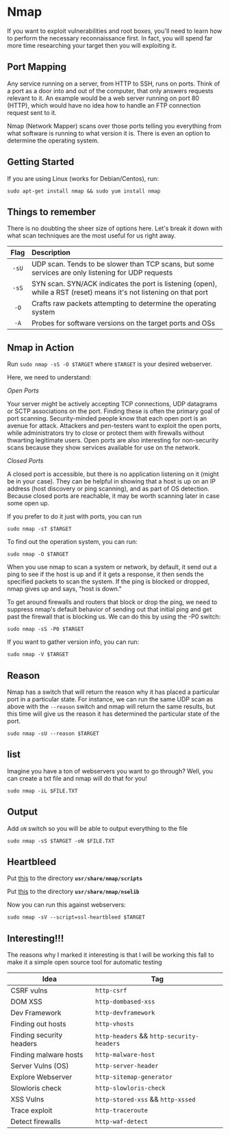 # Nmap


If you want to exploit vulnerabilities and root boxes, you'll need to learn how to perform the necessary reconnaissance first.
In fact, you will spend far more time researching your target then you will exploiting it.

## Port Mapping

Any service running on a server, from HTTP to SSH, runs on ports. Think of a port as a door into and out of the computer,
that only answers requests relevant to it. An example would be a web server running on port 80 (HTTP), which would have no
idea how to handle an FTP connection request sent to it.

Nmap (Network Mapper) scans over those ports telling you everything from what software is running to what version it is.
There is even an option to determine the operating system.


## Getting Started

If you are using Linux (works for Debian/Centos), run:

`sudo apt-get install nmap && sudo yum install nmap`


## Things to remember


There is no doubting the sheer size of options here. Let's break it down with what scan techniques are the most useful for us right away.

| Flag | Description |
| :---: | :--- |
| `-sU` | UDP scan. Tends to be slower than TCP scans, but some services are only listening for UDP requests |
| `-sS` | SYN scan. SYN/ACK indicates the port is listening (open), while a RST (reset) means it's not listening on that port |
| `-O` | Crafts raw packets attempting to determine the operating system |
| `-A` | Probes for software versions on the target ports and OSs |

## Nmap in Action

Run `sudo nmap -sS -O $TARGET` where `$TARGET` is your desired webserver.

Here, we need to understand:

*Open Ports*

Your server might be actively accepting TCP connections, UDP datagrams or SCTP associations on the port. Finding these is often the primary goal of port scanning. Security-minded people know that each open port is an avenue for attack. Attackers and pen-testers want to exploit the open ports, while administrators try to close or protect them with firewalls without thwarting legitimate users. Open ports are also interesting for non-security scans because they show services available for use on the network.

*Closed Ports*

 A closed port is accessible, but there is no application listening on it (might be in your case). They can be helpful in showing that a host is up on an IP address (host discovery or ping scanning), and as part of OS detection. Because closed ports are reachable, it may be worth scanning later in case some open up.

 If you prefer to do it just with ports, you can run

 `sudo nmap -sT $TARGET`

To find out the operation system, you can run:

`sudo nmap -O $TARGET`

When you use nmap to scan a system or network, by default, it send out a ping to see if the host is up and if it gets a response, it then sends the specified packets to scan the system. If the ping is blocked or dropped, nmap gives up and says, "host is down."

To get around firewalls and routers that block or drop the ping, we need to suppress nmap's default behavior of sending out that initial ping and get past the firewall that is blocking us. We can do this by using the -P0 switch:

`sudo nmap -sS -P0 $TARGET`


If you want to gather version info, you can run:

`sudo nmap -V $TARGET`

## Reason

Nmap has a switch that will return the reason why it has placed a particular port in a particular state. For instance, we can run the same UDP scan as above with the `--reason` switch and nmap will return the same results, but this time will give us the reason it has determined the particular state of the port.

`sudo nmap -sU --reason $TARGET`

## list

Imagine you have a ton of webservers you want to go through? Well, you can create a txt file and nmap will do that for you!

`sudo nmap -iL $FILE.TXT`

## Output

Add `oN` switch so you will be able to output everything to the file

`sudo nmap -sS $TARGET -oN $FILE.TXT`


## Heartbleed


Put <a href="https://svn.nmap.org/nmap/scripts/ssl-heartbleed.nse">this</a> to the directory **`usr/share/nmap/scripts`**

Put <a href="https://svn.nmap.org/nmap/nselib/tls.lua">this</a> to the directory **`usr/share/nmap/nselib`**

Now you can run this against webservers:

`sudo nmap -sV --script=ssl-heartbleed $TARGET`


## Interesting!!!

The reasons why I marked it interesting is that I will be working this fall to make it a simple open source tool for automatic testing

| Idea | Tag | 
| --- | --- |
| CSRF vulns | `http-csrf`
| DOM XSS | `http-dombased-xss`
| Dev Framework | `http-devframework`
| Finding out hosts | `http-vhosts`
| Finding security headers | `http-headers` && `http-security-headers`
| Finding malware hosts | `http-malware-host`
| Server Vulns (OS) | `http-server-header`
| Explore Webserver | `http-sitemap-generator`
| Slowloris check | `http-slowloris-check`
| XSS Vulns | `http-stored-xss` && `http-xssed`
| Trace exploit | `http-traceroute`
| Detect firewalls | `http-waf-detect`
